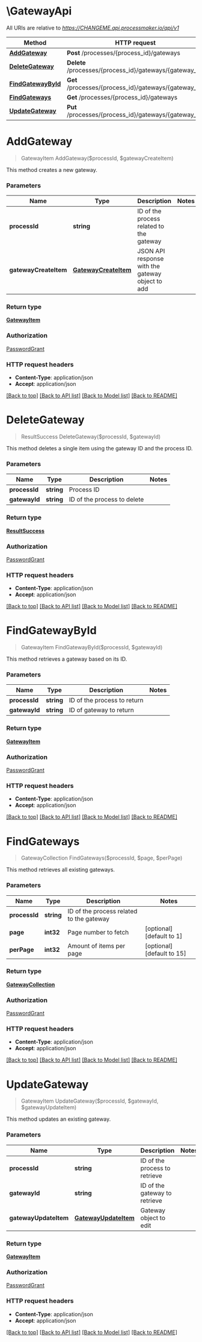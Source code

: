 # \GatewayApi

All URIs are relative to *https://CHANGEME.api.processmaker.io/api/v1*

Method | HTTP request | Description
------------- | ------------- | -------------
[**AddGateway**](GatewayApi.md#AddGateway) | **Post** /processes/{process_id}/gateways | 
[**DeleteGateway**](GatewayApi.md#DeleteGateway) | **Delete** /processes/{process_id}/gateways/{gateway_id} | 
[**FindGatewayById**](GatewayApi.md#FindGatewayById) | **Get** /processes/{process_id}/gateways/{gateway_id} | 
[**FindGateways**](GatewayApi.md#FindGateways) | **Get** /processes/{process_id}/gateways | 
[**UpdateGateway**](GatewayApi.md#UpdateGateway) | **Put** /processes/{process_id}/gateways/{gateway_id} | 


# **AddGateway**
> GatewayItem AddGateway($processId, $gatewayCreateItem)



This method creates a new gateway.


### Parameters

Name | Type | Description  | Notes
------------- | ------------- | ------------- | -------------
 **processId** | **string**| ID of the process related to the gateway | 
 **gatewayCreateItem** | [**GatewayCreateItem**](GatewayCreateItem.md)| JSON API response with the gateway object to add | 

### Return type

[**GatewayItem**](GatewayItem.md)

### Authorization

[PasswordGrant](../README.md#PasswordGrant)

### HTTP request headers

 - **Content-Type**: application/json
 - **Accept**: application/json

[[Back to top]](#) [[Back to API list]](../README.md#documentation-for-api-endpoints) [[Back to Model list]](../README.md#documentation-for-models) [[Back to README]](../README.md)

# **DeleteGateway**
> ResultSuccess DeleteGateway($processId, $gatewayId)



This method deletes a single item using the gateway ID and the process ID.


### Parameters

Name | Type | Description  | Notes
------------- | ------------- | ------------- | -------------
 **processId** | **string**| Process ID | 
 **gatewayId** | **string**| ID of the process to delete | 

### Return type

[**ResultSuccess**](ResultSuccess.md)

### Authorization

[PasswordGrant](../README.md#PasswordGrant)

### HTTP request headers

 - **Content-Type**: application/json
 - **Accept**: application/json

[[Back to top]](#) [[Back to API list]](../README.md#documentation-for-api-endpoints) [[Back to Model list]](../README.md#documentation-for-models) [[Back to README]](../README.md)

# **FindGatewayById**
> GatewayItem FindGatewayById($processId, $gatewayId)



This method retrieves a gateway based on its ID.


### Parameters

Name | Type | Description  | Notes
------------- | ------------- | ------------- | -------------
 **processId** | **string**| ID of the process to return | 
 **gatewayId** | **string**| ID of gateway to return | 

### Return type

[**GatewayItem**](GatewayItem.md)

### Authorization

[PasswordGrant](../README.md#PasswordGrant)

### HTTP request headers

 - **Content-Type**: application/json
 - **Accept**: application/json

[[Back to top]](#) [[Back to API list]](../README.md#documentation-for-api-endpoints) [[Back to Model list]](../README.md#documentation-for-models) [[Back to README]](../README.md)

# **FindGateways**
> GatewayCollection FindGateways($processId, $page, $perPage)



This method retrieves all existing gateways.


### Parameters

Name | Type | Description  | Notes
------------- | ------------- | ------------- | -------------
 **processId** | **string**| ID of the process related to the gateway | 
 **page** | **int32**| Page number to fetch | [optional] [default to 1]
 **perPage** | **int32**| Amount of items per page | [optional] [default to 15]

### Return type

[**GatewayCollection**](GatewayCollection.md)

### Authorization

[PasswordGrant](../README.md#PasswordGrant)

### HTTP request headers

 - **Content-Type**: application/json
 - **Accept**: application/json

[[Back to top]](#) [[Back to API list]](../README.md#documentation-for-api-endpoints) [[Back to Model list]](../README.md#documentation-for-models) [[Back to README]](../README.md)

# **UpdateGateway**
> GatewayItem UpdateGateway($processId, $gatewayId, $gatewayUpdateItem)



This method updates an existing gateway.


### Parameters

Name | Type | Description  | Notes
------------- | ------------- | ------------- | -------------
 **processId** | **string**| ID of the process to retrieve | 
 **gatewayId** | **string**| ID of the gateway to retrieve | 
 **gatewayUpdateItem** | [**GatewayUpdateItem**](GatewayUpdateItem.md)| Gateway object to edit | 

### Return type

[**GatewayItem**](GatewayItem.md)

### Authorization

[PasswordGrant](../README.md#PasswordGrant)

### HTTP request headers

 - **Content-Type**: application/json
 - **Accept**: application/json

[[Back to top]](#) [[Back to API list]](../README.md#documentation-for-api-endpoints) [[Back to Model list]](../README.md#documentation-for-models) [[Back to README]](../README.md)

